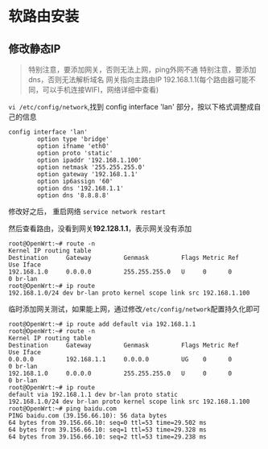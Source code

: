# 软路由安装


## 修改静态IP
> 特别注意，要添加网关，否则无法上网，ping外网不通
> 特别注意，要添加dns，否则无法解析域名
> 网关指向主路由IP 192.168.1.1(每个路由器可能不同，可以手机连接WIFI，网络详细中查看)

`vi /etc/config/network`,找到 config interface 'lan' 部分，按以下格式调整成自己的信息

```shell
config interface 'lan'
        option type 'bridge'
        option ifname 'eth0'
        option proto 'static'
        option ipaddr '192.168.1.100'
        option netmask '255.255.255.0'
        option gateway '192.168.1.1'
        option ip6assign '60'
        option dns '192.168.1.1'
        option dns '8.8.8.8'
```

修改好之后， 重启网络 `service network restart`



然后查看路由，没看到网关**192.128.1.1**，表示网关没有添加

```shell
root@OpenWrt:~# route -n
Kernel IP routing table
Destination     Gateway         Genmask         Flags Metric Ref    Use Iface
192.168.1.0     0.0.0.0         255.255.255.0   U     0      0        0 br-lan
root@OpenWrt:~# ip route
192.168.1.0/24 dev br-lan proto kernel scope link src 192.168.1.100
```

临时添加网关测试，如果能上网，通过修改`/etc/config/network`配置持久化即可

```shell
root@OpenWrt:~# ip route add default via 192.168.1.1
root@OpenWrt:~# route -n
Kernel IP routing table
Destination     Gateway         Genmask         Flags Metric Ref    Use Iface
0.0.0.0         192.168.1.1     0.0.0.0         UG    0      0        0 br-lan
192.168.1.0     0.0.0.0         255.255.255.0   U     0      0        0 br-lan
root@OpenWrt:~# ip route
default via 192.168.1.1 dev br-lan proto static
192.168.1.0/24 dev br-lan proto kernel scope link src 192.168.1.100
root@OpenWrt:~# ping baidu.com
PING baidu.com (39.156.66.10): 56 data bytes
64 bytes from 39.156.66.10: seq=0 ttl=53 time=29.502 ms
64 bytes from 39.156.66.10: seq=1 ttl=53 time=29.328 ms
64 bytes from 39.156.66.10: seq=2 ttl=53 time=29.238 ms
```

